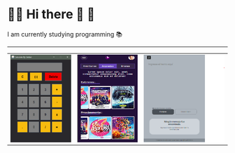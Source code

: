 #  🌟👋 Hi there 👋 🌟
I am currently studying programming 📚
<hr>

<table> 
  <tr>
    <td>
       <a href="https://github.com/CristianLopez3/Basic-Calculator-Java">
         <img src="./assets/Basic.png" width="150" height="200" alt="chal">
        </a>
      </td>
     <td>
       <a href="https://cristianlopez3.github.io/CINESPACE/">
         <img src="./assets/cine-scape.png" width="150" height="200" alt="chal">
        </a>
     </td>
    <td>
       <a href="https://cristianlopez3.github.io/challenger-encriptador/">
         <img src="./assets/encrypt.png" width="200" height="200" alt="chal">
        </a>
    </td>
      
   </tr>  
</table>
